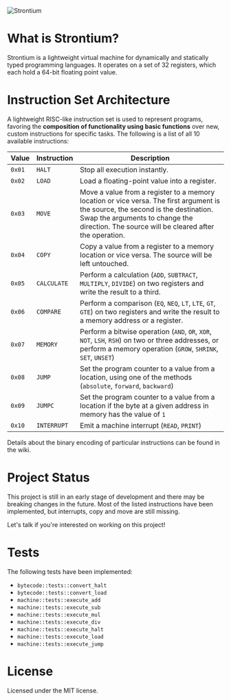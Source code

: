 ![Strontium](https://strontium.lyn.cloud/img/banner.png)

# What is Strontium?

Strontium is a lightweight virtual machine for dynamically and statically typed programming languages. It operates on a set of 32 registers, which each hold a 64-bit floating point value.

# Instruction Set Architecture

A lightweight RISC-like instruction set is used to represent programs, favoring the **composition of functionality using basic functions** over new, custom instructions for specific tasks. The following is a list of all 10 available instructions:

| **Value**| **Instruction** | **Description**               
| -------- | --------------- | ----------------------------
|  `0x01`  | `HALT` 		 | Stop all execution instantly.
|  `0x02`  | `LOAD`      	 | Load a floating-point value into a register.
|  `0x03`  | `MOVE` 		 | Move a value from a register to a memory location or vice versa. The first argument is the source, the second is the destination. Swap the arguments to change the direction. The source will be cleared after the operation.
|  `0x04`  | `COPY` 		 | Copy a value from a register to a memory location or vice versa. The source will be left untouched.
|  `0x05`  | `CALCULATE` 	 | Perform a calculation (`ADD`, `SUBTRACT`, `MULTIPLY`, `DIVIDE`) on two registers and write the result to a third. 
|  `0x06`  | `COMPARE` 	     | Perform a comparison (`EQ`, `NEQ`, `LT`, `LTE`, `GT`, `GTE`) on two registers and write the result to a memory address or a register.
|  `0x07`  | `MEMORY` 	     | Perform a bitwise operation (`AND`, `OR`, `XOR`, `NOT`, `LSH`, `RSH`) on two or three addresses, or perform a memory operation (`GROW`, `SHRINK`, `SET`, `UNSET`)
|  `0x08`  | `JUMP` 	     | Set the program counter to a value from a location, using one of the methods (`absolute`, `forward`, `backward`)
|  `0x09`  | `JUMPC` 	     | Set the program counter to a value from a location if the byte at a given address in memory has the value of `1`
|  `0x10`  | `INTERRUPT` 	 | Emit a machine interrupt (`READ`, `PRINT`)

Details about the binary encoding of particular instructions can be found in the wiki.

# Project Status

This project is still in an early stage of development and there may be breaking changes in 
the future. Most of the listed instructions have been implemented, but interrupts, copy and move are still missing.

Let's talk if you're interested on working on this project!

# Tests

The following tests have been implemented:

* `bytecode::tests::convert_halt`
* `bytecode::tests::convert_load`
* `machine::tests::execute_add`
* `machine::tests::execute_sub`
* `machine::tests::execute_mul`
* `machine::tests::execute_div`
* `machine::tests::execute_halt`
* `machine::tests::execute_load`
* `machine::tests::execute_jump`


# License

Licensed under the MIT license.

